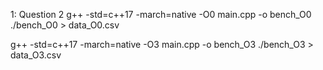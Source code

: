 1: Question 2
g++ -std=c++17 -march=native -O0 main.cpp -o bench_O0
./bench_O0 > data_O0.csv

g++ -std=c++17 -march=native -O3 main.cpp -o bench_O3
./bench_O3 > data_O3.csv
